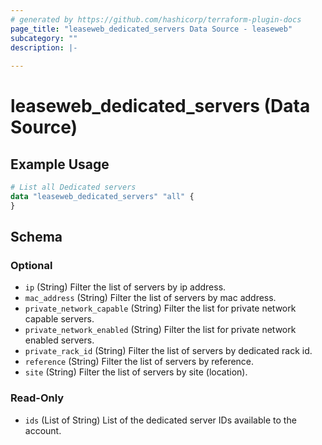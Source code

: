 ```yaml
---
# generated by https://github.com/hashicorp/terraform-plugin-docs
page_title: "leaseweb_dedicated_servers Data Source - leaseweb"
subcategory: ""
description: |-
  
---
```


# leaseweb_dedicated_servers (Data Source)



## Example Usage

```terraform
# List all Dedicated servers
data "leaseweb_dedicated_servers" "all" {
}
```

<!-- schema generated by tfplugindocs -->
## Schema

### Optional

- `ip` (String) Filter the list of servers by ip address.
- `mac_address` (String) Filter the list of servers by mac address.
- `private_network_capable` (String) Filter the list for private network capable servers.
- `private_network_enabled` (String) Filter the list for private network enabled servers.
- `private_rack_id` (String) Filter the list of servers by dedicated rack id.
- `reference` (String) Filter the list of servers by reference.
- `site` (String) Filter the list of servers by site (location).

### Read-Only

- `ids` (List of String) List of the dedicated server IDs available to the account.
